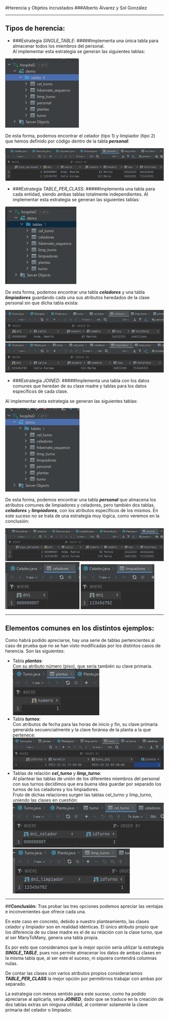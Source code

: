#Herencia y Objetos incrustados
###Alberto Álvarez y Sol González

---

## **Tipos de herencia:**
* ###Estrategia *SINGLE_TABLE*:
 #####Implementa una única tabla para almacenar todos los miembros del personal.  
Al implementar esta estrategia se generan las siguientes tablas:  

![Tablas SINGLE_TABLE](src/main/resources/img/tablasST.PNG)  

De esta forma, podemos encontrar el celador (tipo 1) y limpiador (tipo 2) que hemos 
 definido por código dentro de la tabla __*personal*__:  

 ![Tabla personal SINGLE_TABLE](src/main/resources/img/personalST.PNG)  


* ###Estrategia *TABLE_PER_CLASS*:
#####Implementa una tabla para cada entidad, siendo ambas tablas totalmente independientes.
Al implementar esta estrategia se generan las siguientes tablas:  

![Tablas TABLE_PER_CLASS](src/main/resources/img/tablasTPC.PNG)  

De esta forma, podemos encontrar una tabla __*celadores*__ y una tabla __*limpiadores*__ guardando
cada una sus atributos heredados de la clase personal sin que dicha tabla exista:

![Tabla celadores TPC](src/main/resources/img/celadorTPC.PNG)  
![Tabla limpiadores TPC](src/main/resources/img/limpiadorTPC.PNG)

* ###Estrategia *JOINED*:
#####Implementa una tabla con los datos comunes que heredan de su clase madre y tablas para los datos específicos de cada clase.  

Al implementar esta estrategia se generan las siguientes tablas:

![Tablas JOINED](src/main/resources/img/tablasJoin.PNG)

De esta forma, podemos encontrar una tabla __*personal*__ que almacena los atributos comunes de limpiadores
y celadores, pero también dos tablas, __*celadores*__ y __*limpiadores*__, con los atributos específicos
de los mismos. En este suceso no se trata de una estrategia muy lógica, como veremos en la conclusión:

![Tabla personal Joined](src/main/resources/img/personalJ.PNG)  
![Tabla celadores Joined](src/main/resources/img/celadoresJ.PNG)
![Tabla limpiadores Joined](src/main/resources/img/limpiadoresJ.PNG)


---

## **Elementos comunes en los distintos ejemplos:**

Como habrá podido apreciarse, hay una serie de tablas pertencientes al caso de prueba que
no se han visto modificadas por los distintos casos de herencia. Son las siguientes:
* Tabla __*plantas*__:  
Con su atributo número (piso), que sería también su clave primaria.  
![Tabla plantas](src/main/resources/img/planta.PNG)
* Tabla __*turnos*__:  
Con atributos de fecha para las horas de inicio y fin, su clave primaria generalda
secuencialmente y la clave foránea de la planta a la que pertenece:  
![Tabla turnos](src/main/resources/img/turno.PNG)
* Tablas de relación __*cel_turno*__ y __*limp_turno*__:  
Al plantear las tablas de unión de los diferentes miembros del personal con sus turnos
decidimos que era buena idea guardar por separado los turnos de los celadores y los limpiadores.  
Fruto de dichas relaciones surgen las tablas cel_turno y limp_turno, uniendo las clases en cuestión:  
![Tabla celTurno](src/main/resources/img/cel_turno.PNG)  
![Tabla limpTurno](src/main/resources/img/limp_turno.PNG)

---

##**Conclusión:**
Tras probar las tres opciones podemos apreciar las ventajas e
inconvenientes que ofrece cada una.  

En este caso en concreto, debido a nuestro planteamiento, las clases celador y limpiador
son en realidad idénticas. El único atributo propio que los diferencia de su clase madre
es el de su relación con la clase turno, que al ser ManyToMany, genera una tabla propia.  

Es por esto que consideramos que la mejor opción sería utilizar la estrategia __*SINGLE_TABLE*__, 
pues nos permite almacenar los datos de ambas clases en la misma tabla que, al ser este el suceso,
ni siquiera contendrá columnas nulas.  

De contar las clases con varios atributos propios consideraríamos __*TABLE_PER_CLASS*__ la mejor
opción por permitirnos trabajar con ambas por separado.

La estrategia con menos sentido para este suceso, como ha podido apreciarse al aplicarla, sería 
__*JOINED*__, dado que se traduce en la creación de dos tablas extras sin ninguna utilidad, al
contener solamente la clave primaria del celador o limpiador.

